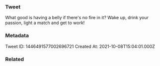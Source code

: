 ### Tweet
What good is having a belly if there's no fire in it? Wake up, drink your passion, light a match and get to work!

### Metadata
Tweet ID: 1446491577002696721
Created At: 2021-10-08T15:04:01.000Z

### Related

